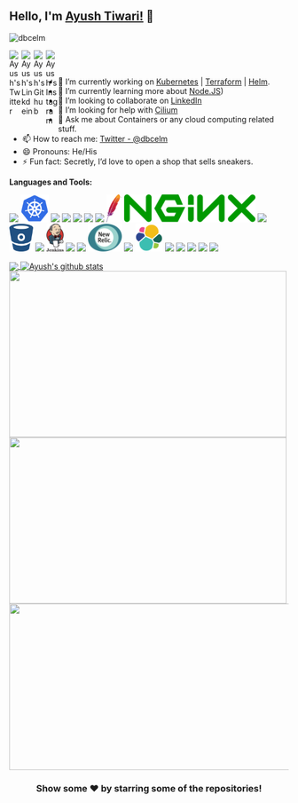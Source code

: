 ## Hello, I'm [Ayush Tiwari!](https://dbcelm.com) 👋

<p align="left"> <img src="https://komarev.com/ghpvc/?username=dbcelm&label=Views&color=brightgreen&style=flat" alt="dbcelm" /> </p>

<a href="https://twitter.com/dbcelm">
  <img align="left" alt="Ayush's Twitter" width="22px" src="https://cdn.jsdelivr.net/npm/simple-icons@v3/icons/twitter.svg" />
</a>
<a href="https://www.linkedin.com/in/dbcelm/">
  <img align="left" alt="Ayush's Linkdein" width="22px" src="https://cdn.jsdelivr.net/npm/simple-icons@v3/icons/linkedin.svg" />
</a>
<a href="https://github.com/dbcelm">
  <img align="left" alt="Ayush's Github" width="22px" src="https://cdn.jsdelivr.net/npm/simple-icons@v3/icons/github.svg" />
</a>
<a href="https://instagram.com/dbcelm/">
  <img align="left" alt="Ayush's Instagram" width="22px" src="https://cdn.jsdelivr.net/npm/simple-icons@v3/icons/instagram.svg" />
</a>

<br/>
<br/>



- 🔭 I’m currently working on [Kubernetes](https://kubernetes.io/) | [Terraform](https://www.terraform.io/) | [Helm](https://helm.sh).
- 🌱 I’m currently learning more about [Node.JS](https://nodejs.org/en))
- 👯 I’m looking to collaborate on [LinkedIn](https://www.linkedin.com/in/dbcelm/)
- 🤔 I’m looking for help with [Cilium](https://cilium.io)
- 💬 Ask me about Containers or any cloud computing related stuff.
- 📫 How to reach me: [Twitter - @dbcelm](https://twitter.com/dbcelm)
- 😄 Pronouns: He/His
- ⚡ Fun fact: Secretly, I’d love to open a shop that sells sneakers.



**Languages and Tools:**  

<code><img height="45" src="https://raw.githubusercontent.com/gilbarbara/logos/master/logos/aws.svg"></code>
<code><img height="50" src="https://raw.githubusercontent.com/gilbarbara/logos/main/logos/kubernetes.svg"></code>
<code><img height="50" src="https://raw.githubusercontent.com/gilbarbara/logos/main/logos/helm.svg"></code>
<code><img height="50" src="https://raw.githubusercontent.com/gilbarbara/logos/main/logos/argo.svg"></code>
<code><img height="50" src="https://raw.githubusercontent.com/gilbarbara/logos/main/logos/sysdig.svg"></code>
<code><img height="50" src="https://raw.githubusercontent.com/gilbarbara/logos/main/logos/docker-icon.svg"></code>
<code><img height="50" src="https://raw.githubusercontent.com/gilbarbara/logos/main/logos/bash-icon.svg"></code>
<code><img height="50" src="https://raw.githubusercontent.com/gilbarbara/logos/main/logos/apache.svg"></code>
<code><img height="50" src="https://raw.githubusercontent.com/gilbarbara/logos/main/logos/nginx.svg"></code>
<code><img height="50" src="https://raw.githubusercontent.com/gilbarbara/logos/main/logos/terraform.svg"></code>
<code><img height="50" src="https://raw.githubusercontent.com/gilbarbara/logos/main/logos/bitbucket.svg"></code>
<code><img height="50" src="https://raw.githubusercontent.com/gilbarbara/logos/main/logos/github-icon.svg"></code>
<code><img height="50" src="https://raw.githubusercontent.com/gilbarbara/logos/master/logos/jenkins.svg"></code>
<code><img height="50" src="https://raw.githubusercontent.com/gilbarbara/logos/main/logos/github-actions.svg"></code>
<code><img height="50" src="https://raw.githubusercontent.com/gilbarbara/logos/main/logos/teamcity.svg"></code>
<code><img height="50" src="https://raw.githubusercontent.com/gilbarbara/logos/main/logos/new-relic.svg"></code>
<code><img height="50" src="https://raw.githubusercontent.com/gilbarbara/logos/main/logos/datadog.svg"></code>
<code><img height="50" src="https://raw.githubusercontent.com/gilbarbara/logos/main/logos/elasticsearch.svg"></code>
<code><img height="50" src="https://raw.githubusercontent.com/gilbarbara/logos/main/logos/prometheus.svg"></code>
<code><img height="50" src="https://raw.githubusercontent.com/gilbarbara/logos/main/logos/certbot.svg"></code>
<code><img height="50" src="https://raw.githubusercontent.com/gilbarbara/logos/main/logos/python.svg"></code>
<code><img height="50" src="https://raw.githubusercontent.com/gilbarbara/logos/main/logos/javascript.svg"></code>
<code><img height="50" src="https://raw.githubusercontent.com/gilbarbara/logos/main/logos/visual-studio-code.svg"></code>

<a href="https://github.com/dbcelm">
  <img align="center" src="https://github-readme-stats.vercel.app/api?username=dbcelm&show_icons=true" style="height: 200px;" />
</a>
<a href="https://github.com/dbcelm">
 <img align="center" src="https://github-readme-stats.vercel.app/api/top-langs/?username=dbcelm&layout=compact" alt="Ayush's github stats" style="height: 200px;"/>
</a>

<a href="https://github.com/aws-ia/terraform-aws-eks-blueprints">
  <img align="center" src="https://i.ytimg.com/vi/7wRqtBMS6E0/hq720.jpg?sqp=-oaymwEhCK4FEIIDSFryq4qpAxMIARUAAAAAGAElAADIQj0AgKJD&rs=AOn4CLD7CZKim0QeY5PXgMv33HTRtJXTtg" style="width: 500px; height: 300px;" />
</a>

<a href="https://github.com/aws-samples/karpenter-blueprints">
  <img align="center" src="https://karpenter.sh/karpenter-overview.png" style="width: 500px; height: 300px;" />
</a>

<a href="https://github.com/awslabs/data-on-eks#data-on-amazon-eks-doeks">
  <img align="center" src="https://github.com/awslabs/data-on-eks/blob/main/website/static/img/doeks-logo-green.png" style="width: 600px; height: 300px;" />
</a>



<div align="center">

### Show some ❤️ by starring some of the repositories!

</div>

